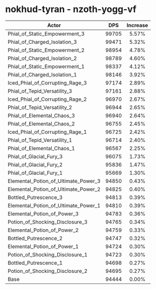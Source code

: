 # nokhud-tyran - nzoth-yogg-vf
| Actor | DPS | Increase |
|---|:---:|:---:|
|Phial_of_Static_Empowerment_3|99705|5.57%|
|Phial_of_Charged_Isolation_3|99471|5.32%|
|Phial_of_Static_Empowerment_2|98954|4.78%|
|Phial_of_Charged_Isolation_2|98789|4.60%|
|Phial_of_Static_Empowerment_1|98337|4.12%|
|Phial_of_Charged_Isolation_1|98146|3.92%|
|Iced_Phial_of_Corrupting_Rage_3|97174|2.89%|
|Phial_of_Tepid_Versatility_3|97161|2.88%|
|Iced_Phial_of_Corrupting_Rage_2|96970|2.67%|
|Phial_of_Tepid_Versatility_2|96944|2.65%|
|Phial_of_Elemental_Chaos_3|96940|2.64%|
|Phial_of_Elemental_Chaos_2|96755|2.45%|
|Iced_Phial_of_Corrupting_Rage_1|96725|2.42%|
|Phial_of_Tepid_Versatility_1|96714|2.40%|
|Phial_of_Elemental_Chaos_1|96567|2.25%|
|Phial_of_Glacial_Fury_3|96075|1.73%|
|Phial_of_Glacial_Fury_2|95836|1.47%|
|Phial_of_Glacial_Fury_1|95669|1.30%|
|Elemental_Potion_of_Ultimate_Power_3|94850|0.43%|
|Elemental_Potion_of_Ultimate_Power_2|94825|0.40%|
|Bottled_Putrescence_3|94813|0.39%|
|Elemental_Potion_of_Ultimate_Power_1|94810|0.39%|
|Elemental_Potion_of_Power_3|94783|0.36%|
|Potion_of_Shocking_Disclosure_3|94765|0.34%|
|Elemental_Potion_of_Power_2|94759|0.33%|
|Bottled_Putrescence_2|94747|0.32%|
|Elemental_Potion_of_Power_1|94724|0.30%|
|Potion_of_Shocking_Disclosure_1|94723|0.30%|
|Bottled_Putrescence_1|94698|0.27%|
|Potion_of_Shocking_Disclosure_2|94695|0.27%|
|Base|94444|0.00%|
